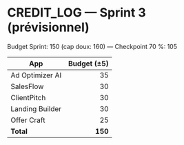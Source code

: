 # CREDIT_LOG — Sprint 3 (prévisionnel)

Budget Sprint: 150 (cap doux: 160) — Checkpoint 70 %: 105

| App | Budget (±5) |
| --- | ---: |
| Ad Optimizer AI | 35 |
| SalesFlow | 30 |
| ClientPitch | 30 |
| Landing Builder | 30 |
| Offer Craft | 25 |
| **Total** | **150** |
